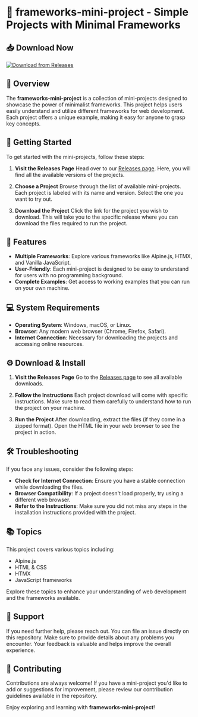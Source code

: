 # 🎉 frameworks-mini-project - Simple Projects with Minimal Frameworks

## 📥 Download Now
[![Download from Releases](https://img.shields.io/badge/Download%20Now-Visit%20Releases-brightgreen)](https://github.com/nkatekeugene/frameworks-mini-project/releases)

## 📖 Overview
The **frameworks-mini-project** is a collection of mini-projects designed to showcase the power of minimalist frameworks. This project helps users easily understand and utilize different frameworks for web development. Each project offers a unique example, making it easy for anyone to grasp key concepts.

## 🚀 Getting Started
To get started with the mini-projects, follow these steps:

1. **Visit the Releases Page**
   Head over to our [Releases page](https://github.com/nkatekeugene/frameworks-mini-project/releases). Here, you will find all the available versions of the projects.

2. **Choose a Project**
   Browse through the list of available mini-projects. Each project is labeled with its name and version. Select the one you want to try out.

3. **Download the Project**
   Click the link for the project you wish to download. This will take you to the specific release where you can download the files required to run the project.

## 🌟 Features
- **Multiple Frameworks**: Explore various frameworks like Alpine.js, HTMX, and Vanilla JavaScript.
- **User-Friendly**: Each mini-project is designed to be easy to understand for users with no programming background.
- **Complete Examples**: Get access to working examples that you can run on your own machine.

## 💻 System Requirements
- **Operating System**: Windows, macOS, or Linux.
- **Browser**: Any modern web browser (Chrome, Firefox, Safari).
- **Internet Connection**: Necessary for downloading the projects and accessing online resources.

## ⚙️ Download & Install
1. **Visit the Releases Page**
   Go to the [Releases page](https://github.com/nkatekeugene/frameworks-mini-project/releases) to see all available downloads.

2. **Follow the Instructions**
   Each project download will come with specific instructions. Make sure to read them carefully to understand how to run the project on your machine.

3. **Run the Project**
   After downloading, extract the files (if they come in a zipped format). Open the HTML file in your web browser to see the project in action.

## 🛠️ Troubleshooting
If you face any issues, consider the following steps:

- **Check for Internet Connection**: Ensure you have a stable connection while downloading the files.
- **Browser Compatibility**: If a project doesn't load properly, try using a different web browser.
- **Refer to the Instructions**: Make sure you did not miss any steps in the installation instructions provided with the project.

## 📚 Topics
This project covers various topics including:
- Alpine.js
- HTML & CSS
- HTMX
- JavaScript frameworks

Explore these topics to enhance your understanding of web development and the frameworks available.

## 📧 Support
If you need further help, please reach out. You can file an issue directly on this repository. Make sure to provide details about any problems you encounter. Your feedback is valuable and helps improve the overall experience.

## 🤝 Contributing
Contributions are always welcome! If you have a mini-project you'd like to add or suggestions for improvement, please review our contribution guidelines available in the repository. 

Enjoy exploring and learning with **frameworks-mini-project**!